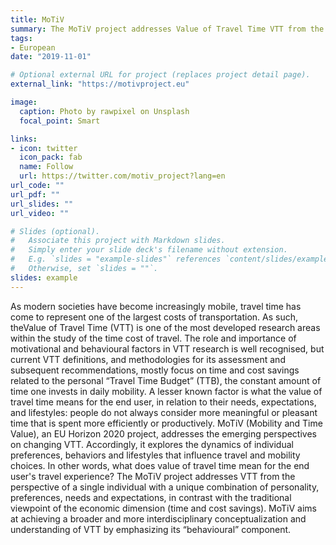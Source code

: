 ```yaml
---
title: MoTiV
summary: The MoTiV project addresses Value of Travel Time VTT from the perspective of a single individual with a unique combination of personality, preferences, needs and expectations, in contrast with the traditional viewpoint of the economic dimension (time and cost savings). MoTiV aims at achieving a broader and more interdisciplinary conceptualization and understanding of VTT by emphasizing its “behavioural” component.
tags:
- European
date: "2019-11-01"

# Optional external URL for project (replaces project detail page).
external_link: "https://motivproject.eu"

image:
  caption: Photo by rawpixel on Unsplash
  focal_point: Smart

links:
- icon: twitter
  icon_pack: fab
  name: Follow
  url: https://twitter.com/motiv_project?lang=en
url_code: ""
url_pdf: ""
url_slides: ""
url_video: ""

# Slides (optional).
#   Associate this project with Markdown slides.
#   Simply enter your slide deck's filename without extension.
#   E.g. `slides = "example-slides"` references `content/slides/example-slides.md`.
#   Otherwise, set `slides = ""`.
slides: example
---
```


As modern societies have become increasingly mobile, travel time has come to represent one of the largest costs of transportation. As such, theValue of Travel Time (VTT) is one of the most developed research areas within the study of the time cost of travel. 
The role and importance of motivational and behavioural factors in VTT research is well recognised, but current VTT definitions, and methodologies for its assessment and subsequent recommendations, mostly focus on time and cost savings related to the personal “Travel Time Budget” (TTB), the constant amount of time one invests in daily mobility.
A lesser known factor is what the value of travel time means for the end user, in relation to their needs, expectations, and lifestyles: people do not always consider more meaningful or pleasant time that is spent more efficiently or productively.
MoTiV (Mobility and Time Value), an EU Horizon 2020 project, addresses the emerging perspectives on changing VTT. Accordingly, it explores the dynamics of individual preferences, behaviors and lifestyles that influence travel and mobility choices. In other words, what does value of travel time mean for the end user's travel experience?
The MoTiV project addresses VTT from the perspective of a single individual with a unique combination of personality, preferences, needs and expectations, in contrast with the traditional viewpoint of the economic dimension (time and cost savings). MoTiV aims at achieving a broader and more interdisciplinary conceptualization and understanding of VTT by emphasizing its “behavioural” component.
